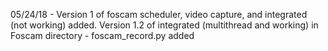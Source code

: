 05/24/18
	- Version 1 of foscam scheduler, video capture, and integrated (not working) added. Version 1.2 of integrated (multithread and working) in Foscam directory
	- foscam_record.py added

